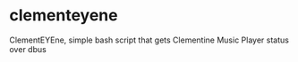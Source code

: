 # clementeyene

ClementEYEne, simple bash script that gets Clementine Music Player status over dbus

